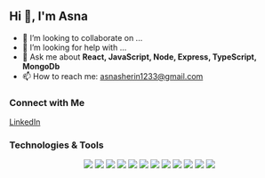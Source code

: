 ## Hi 👋, I'm Asna



- 👯 I’m looking to collaborate on ...
- 🤔 I’m looking for help with ...
- 💬 Ask me about **React, JavaScript, Node, Express, TypeScript, MongoDb**
- 📫 How to reach me: [asnasherin1233@gmail.com](mailto:asnasherin1233@gmail.com)

### Connect with Me

[LinkedIn](www.linkedin.com/in/hasna-sharin-191bb0264)  
<!--[Portfolio](https://yourportfolio.com) -->

### Technologies & Tools
<p align="center">
  <img src="https://img.shields.io/badge/bootstrap-%238511FA.svg?style=for-the-badge&logo=bootstrap&logoColor=white" />
  <img src="https://img.shields.io/badge/express.js-%23404d59.svg?style=for-the-badge&logo=express&logoColor=%2361DAFB" />
  <img src="https://img.shields.io/badge/node.js-6DA55F?style=for-the-badge&logo=node.js&logoColor=white" />
  <img src="https://img.shields.io/badge/MUI-%230081CB.svg?style=for-the-badge&logo=mui&logoColor=white" />
  <img src="https://img.shields.io/badge/react-%2320232a.svg?style=for-the-badge&logo=react&logoColor=%2361DAFB" />
  <img src="https://img.shields.io/badge/redux-%23593d88.svg?style=for-the-badge&logo=redux&logoColor=white" />
  <img src="https://img.shields.io/badge/tailwindcss-%2338B2AC.svg?style=for-the-badge&logo=tailwind-css&logoColor=white" />
  <img src="https://img.shields.io/badge/javascript-%23323330.svg?style=for-the-badge&logo=javascript&logoColor=%23F7DF1E" />
  <img src="https://img.shields.io/badge/typescript-%23007ACC.svg?style=for-the-badge&logo=typescript&logoColor=white" />
  <img src="![MongoDB](https://img.shields.io/badge/MongoDB-%234ea94b.svg?style=for-the-badge&logo=mongodb&logoColor=white)" />
  <img src="![HTML5](https://img.shields.io/badge/html5-%23E34F26.svg?style=for-the-badge&logo=html5&logoColor=white)" />
  <img src="![CSS3](https://img.shields.io/badge/css3-%231572B6.svg?style=for-the-badge&logo=css3&logoColor=white)" />
  
</p>
